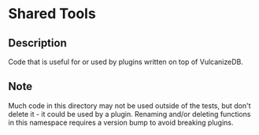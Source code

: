 # Shared Tools

## Description
Code that is useful for or used by plugins written on top of VulcanizeDB.

## Note
Much code in this directory may not be used outside of the tests, but don't delete it - it could be used by a plugin.
Renaming and/or deleting functions in this namespace requires a version bump to avoid breaking plugins.